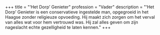 +++
title       = "‘Het Dorp’ Genieter"
profession  = "Vader"
description = "‘Het Dorp’ Genieter is een conservatieve ingestelde man, opgegroeid in het Haagse zonder religieuze opvoeding. Hij maakt zich zorgen om het verval van alles wat voor hem vertrouwd was. Hij zal alles geven om zijn nageslacht echte gezelligheid te laten kennen."
+++
